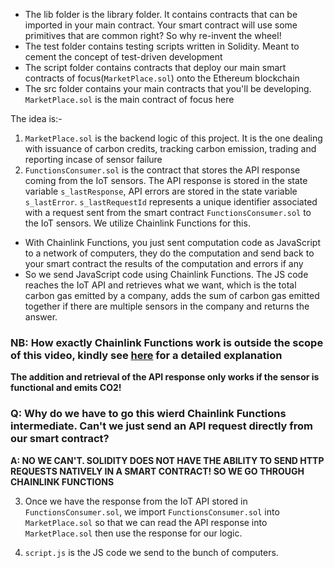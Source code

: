 - The lib folder is the library folder. It contains contracts that can be imported in your main contract. Your smart contract will use some primitives that are common right? So why re-invent the wheel!
- The test folder contains testing scripts written in Solidity. Meant to cement the concept of test-driven development 
- The script folder contains contracts that deploy our main smart contracts of focus(`MarketPlace.sol`) onto the Ethereum blockchain
- The src folder contains your main contracts that you'll be developing. `MarketPlace.sol` is the main contract of focus here

The idea is:-
1. `MarketPlace.sol` is the backend logic of this project. It is the one dealing with issuance of carbon credits, tracking carbon emission, trading and reporting incase of sensor failure
1. `FunctionsConsumer.sol` is the contract that stores the API response coming from the IoT sensors. The API response is stored in the state variable `s_lastResponse`, API errors are stored in the state variable `s_lastError`. `s_lastRequestId` represents a unique identifier associated with a request sent from the smart contract `FunctionsConsumer.sol` to the IoT sensors. We utilize Chainlink Functions for this.
- With Chainlink Functions, you just sent computation code as JavaScript to a network of computers, they do the computation and send back to your smart contract the results of the computation and errors if any
- So we send JavaScript code using Chainlink Functions. The JS code reaches the IoT API and retrieves what we want, which is the total carbon gas emitted by a company, adds the sum of carbon gas emitted together if there are multiple sensors in the company and returns the answer.

### NB: How exactly Chainlink Functions work is outside the scope of this video, kindly see [here](https://docs.chain.link/chainlink-functions/resources/architecture) for a detailed explanation

**The addition and retrieval of the API response only works if the sensor is functional and emits CO2!**

### Q: Why do we have to go this wierd Chainlink Functions intermediate. Can't we just send an API request directly from our smart contract?

**A: NO WE CAN'T. SOLIDITY DOES NOT HAVE THE ABILITY TO SEND HTTP REQUESTS NATIVELY IN A SMART CONTRACT! SO WE GO THROUGH CHAINLINK FUNCTIONS**


3. Once we have the response from the IoT API stored in `FunctionsConsumer.sol`, we import `FunctionsConsumer.sol` into `MarketPlace.sol` so that we can read the API response into `MarketPlace.sol` then use the response for our logic.

1. `script.js` is the JS code we send to the bunch of computers.
